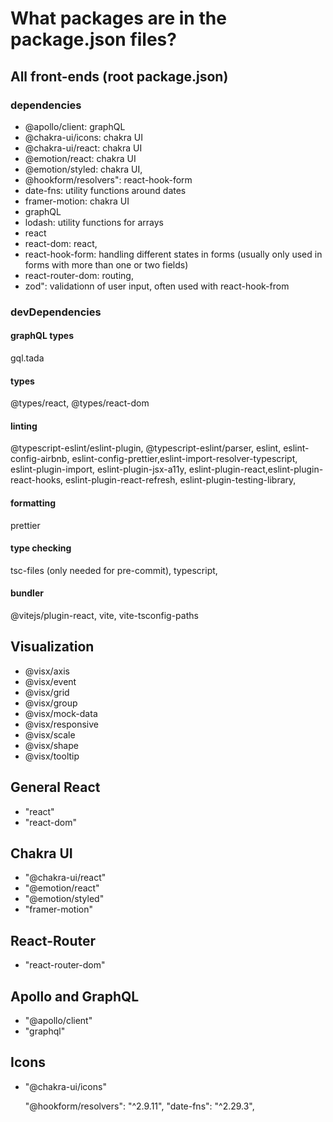 # What packages are in the package.json files?

## All front-ends (root package.json)

### dependencies

- @apollo/client: graphQL
- @chakra-ui/icons: chakra UI
- @chakra-ui/react: chakra UI
- @emotion/react: chakra UI
- @emotion/styled: chakra UI,
- @hookform/resolvers": react-hook-form
- date-fns: utility functions around dates
- framer-motion: chakra UI
- graphQL
- lodash: utility functions for arrays
- react
- react-dom: react,
- react-hook-form: handling different states in forms (usually only used in forms with more than one or two fields)
- react-router-dom: routing,
- zod": validationn of user input, often used with react-hook-from

### devDependencies

#### graphQL types

gql.tada

#### types

@types/react, @types/react-dom

#### linting

@typescript-eslint/eslint-plugin, @typescript-eslint/parser, eslint, eslint-config-airbnb, eslint-config-prettier,eslint-import-resolver-typescript, eslint-plugin-import, eslint-plugin-jsx-a11y, eslint-plugin-react,eslint-plugin-react-hooks, eslint-plugin-react-refresh, eslint-plugin-testing-library,

#### formatting

prettier

#### type checking

tsc-files (only needed for pre-commit), typescript,

#### bundler

@vitejs/plugin-react, vite, vite-tsconfig-paths

## Visualization

- @visx/axis
- @visx/event
- @visx/grid
- @visx/group
- @visx/mock-data
- @visx/responsive
- @visx/scale
- @visx/shape
- @visx/tooltip

## General React

- "react"
- "react-dom"

## Chakra UI

- "@chakra-ui/react"
- "@emotion/react"
- "@emotion/styled"
- "framer-motion"

## React-Router

- "react-router-dom"

## Apollo and GraphQL

- "@apollo/client"
- "graphql"

## Icons

- "@chakra-ui/icons"

  "@hookform/resolvers": "^2.9.11",
  "date-fns": "^2.29.3",
